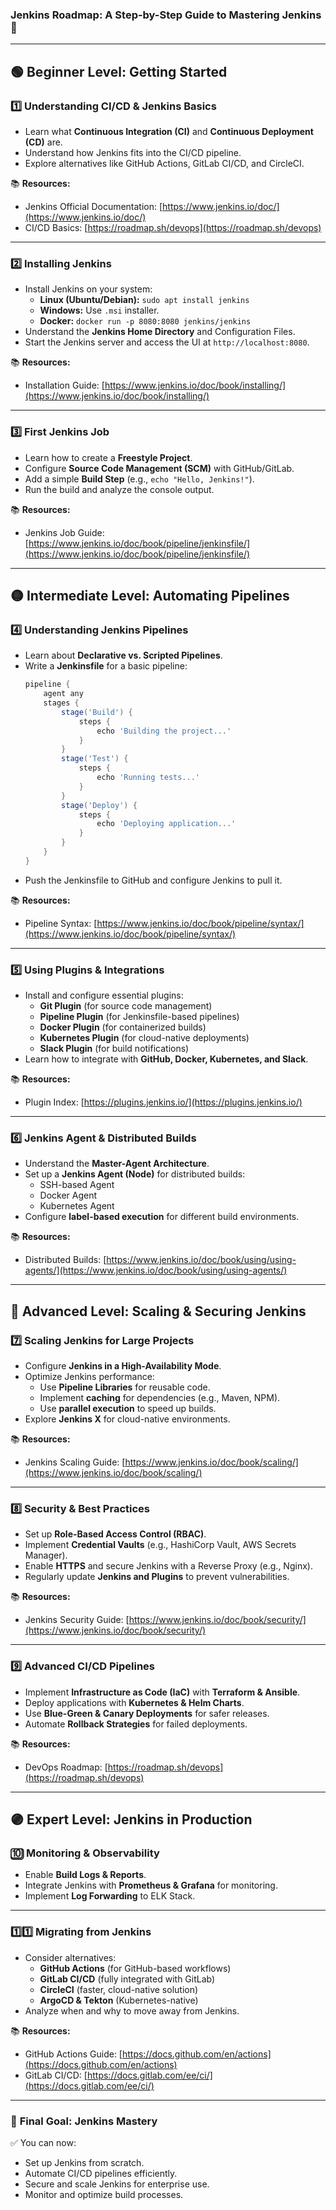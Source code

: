 ### **Jenkins Roadmap: A Step-by-Step Guide to Mastering Jenkins 🚀**  
---

## **🟢 Beginner Level: Getting Started**
### **1️⃣ Understanding CI/CD & Jenkins Basics**
- Learn what **Continuous Integration (CI)** and **Continuous Deployment (CD)** are.
- Understand how Jenkins fits into the CI/CD pipeline.
- Explore alternatives like GitHub Actions, GitLab CI/CD, and CircleCI.

📚 **Resources:**  
- Jenkins Official Documentation: [https://www.jenkins.io/doc/](https://www.jenkins.io/doc/)  
- CI/CD Basics: [https://roadmap.sh/devops](https://roadmap.sh/devops)

---

### **2️⃣ Installing Jenkins**
- Install Jenkins on your system:
  - **Linux (Ubuntu/Debian):** `sudo apt install jenkins`
  - **Windows:** Use `.msi` installer.
  - **Docker:** `docker run -p 8080:8080 jenkins/jenkins`
- Understand the **Jenkins Home Directory** and Configuration Files.
- Start the Jenkins server and access the UI at `http://localhost:8080`.

📚 **Resources:**  
- Installation Guide: [https://www.jenkins.io/doc/book/installing/](https://www.jenkins.io/doc/book/installing/)

---

### **3️⃣ First Jenkins Job**
- Learn how to create a **Freestyle Project**.
- Configure **Source Code Management (SCM)** with GitHub/GitLab.
- Add a simple **Build Step** (e.g., `echo "Hello, Jenkins!"`).
- Run the build and analyze the console output.

📚 **Resources:**  
- Jenkins Job Guide: [https://www.jenkins.io/doc/book/pipeline/jenkinsfile/](https://www.jenkins.io/doc/book/pipeline/jenkinsfile/)

---

## **🟡 Intermediate Level: Automating Pipelines**
### **4️⃣ Understanding Jenkins Pipelines**
- Learn about **Declarative vs. Scripted Pipelines**.
- Write a **Jenkinsfile** for a basic pipeline:
  ```groovy
  pipeline {
      agent any
      stages {
          stage('Build') {
              steps {
                  echo 'Building the project...'
              }
          }
          stage('Test') {
              steps {
                  echo 'Running tests...'
              }
          }
          stage('Deploy') {
              steps {
                  echo 'Deploying application...'
              }
          }
      }
  }
  ```
- Push the Jenkinsfile to GitHub and configure Jenkins to pull it.

📚 **Resources:**  
- Pipeline Syntax: [https://www.jenkins.io/doc/book/pipeline/syntax/](https://www.jenkins.io/doc/book/pipeline/syntax/)

---

### **5️⃣ Using Plugins & Integrations**
- Install and configure essential plugins:
  - **Git Plugin** (for source code management)
  - **Pipeline Plugin** (for Jenkinsfile-based pipelines)
  - **Docker Plugin** (for containerized builds)
  - **Kubernetes Plugin** (for cloud-native deployments)
  - **Slack Plugin** (for build notifications)
- Learn how to integrate with **GitHub, Docker, Kubernetes, and Slack**.

📚 **Resources:**  
- Plugin Index: [https://plugins.jenkins.io/](https://plugins.jenkins.io/)

---

### **6️⃣ Jenkins Agent & Distributed Builds**
- Understand the **Master-Agent Architecture**.
- Set up a **Jenkins Agent (Node)** for distributed builds:
  - SSH-based Agent
  - Docker Agent
  - Kubernetes Agent
- Configure **label-based execution** for different build environments.

📚 **Resources:**  
- Distributed Builds: [https://www.jenkins.io/doc/book/using/using-agents/](https://www.jenkins.io/doc/book/using/using-agents/)

---

## **🔴 Advanced Level: Scaling & Securing Jenkins**
### **7️⃣ Scaling Jenkins for Large Projects**
- Configure **Jenkins in a High-Availability Mode**.
- Optimize Jenkins performance:
  - Use **Pipeline Libraries** for reusable code.
  - Implement **caching** for dependencies (e.g., Maven, NPM).
  - Use **parallel execution** to speed up builds.
- Explore **Jenkins X** for cloud-native environments.

📚 **Resources:**  
- Jenkins Scaling Guide: [https://www.jenkins.io/doc/book/scaling/](https://www.jenkins.io/doc/book/scaling/)

---

### **8️⃣ Security & Best Practices**
- Set up **Role-Based Access Control (RBAC)**.
- Implement **Credential Vaults** (e.g., HashiCorp Vault, AWS Secrets Manager).
- Enable **HTTPS** and secure Jenkins with a Reverse Proxy (e.g., Nginx).
- Regularly update **Jenkins and Plugins** to prevent vulnerabilities.

📚 **Resources:**  
- Jenkins Security Guide: [https://www.jenkins.io/doc/book/security/](https://www.jenkins.io/doc/book/security/)

---

### **9️⃣ Advanced CI/CD Pipelines**
- Implement **Infrastructure as Code (IaC)** with **Terraform & Ansible**.
- Deploy applications with **Kubernetes & Helm Charts**.
- Use **Blue-Green & Canary Deployments** for safer releases.
- Automate **Rollback Strategies** for failed deployments.

📚 **Resources:**  
- DevOps Roadmap: [https://roadmap.sh/devops](https://roadmap.sh/devops)

---

## **🟣 Expert Level: Jenkins in Production**
### **🔟 Monitoring & Observability**
- Enable **Build Logs & Reports**.
- Integrate Jenkins with **Prometheus & Grafana** for monitoring.
- Implement **Log Forwarding** to ELK Stack.

---

### **1️⃣1️⃣ Migrating from Jenkins**
- Consider alternatives:
  - **GitHub Actions** (for GitHub-based workflows)
  - **GitLab CI/CD** (fully integrated with GitLab)
  - **CircleCI** (faster, cloud-native solution)
  - **ArgoCD & Tekton** (Kubernetes-native)
- Analyze when and why to move away from Jenkins.

📚 **Resources:**  
- GitHub Actions Guide: [https://docs.github.com/en/actions](https://docs.github.com/en/actions)  
- GitLab CI/CD: [https://docs.gitlab.com/ee/ci/](https://docs.gitlab.com/ee/ci/)

---

### 🎯 **Final Goal: Jenkins Mastery**
✅ You can now:
- Set up Jenkins from scratch.
- Automate CI/CD pipelines efficiently.
- Secure and scale Jenkins for enterprise use.
- Monitor and optimize build processes.
